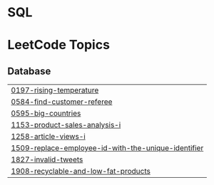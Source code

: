 # SQL
<!---LeetCode Topics Start-->
# LeetCode Topics
## Database
|  |
| ------- |
| [0197-rising-temperature](https://github.com/codexcherry/SQL/tree/master/0197-rising-temperature) |
| [0584-find-customer-referee](https://github.com/codexcherry/SQL/tree/master/0584-find-customer-referee) |
| [0595-big-countries](https://github.com/codexcherry/SQL/tree/master/0595-big-countries) |
| [1153-product-sales-analysis-i](https://github.com/codexcherry/SQL/tree/master/1153-product-sales-analysis-i) |
| [1258-article-views-i](https://github.com/codexcherry/SQL/tree/master/1258-article-views-i) |
| [1509-replace-employee-id-with-the-unique-identifier](https://github.com/codexcherry/SQL/tree/master/1509-replace-employee-id-with-the-unique-identifier) |
| [1827-invalid-tweets](https://github.com/codexcherry/SQL/tree/master/1827-invalid-tweets) |
| [1908-recyclable-and-low-fat-products](https://github.com/codexcherry/SQL/tree/master/1908-recyclable-and-low-fat-products) |
<!---LeetCode Topics End-->